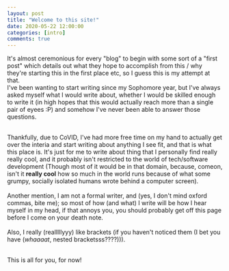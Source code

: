 ```yaml
---
layout: post
title: "Welcome to this site!"
date: 2020-05-22 12:00:00
categories: [intro]
comments: true
---
```


It's almost ceremonious for every "blog" to begin with some sort of a "first post" which details out what they hope to accomplish from this / why they're starting this in the first place etc, so I guess this is my attempt at that.<br />
I've been wanting to start writing since my Sophomore year, but I've always asked myself what I would write about, whether I would be skilled enough to write it (in high hopes that this would actually reach more than a single pair of eyees :P) and somehow I've never been able to answer those questions.<br /><br />

<!--more-->

Thankfully, due to CoVID, I've had more free time on my hand to actually get over the interia and start writing about anything I see fit, and that is what this place is. It's just for me to write about thing that I personally find really really cool, and it probably isn't restricted to the world of tech/software development (Though most of it would be in that domain, because, comeon, isn't it **really cool** how so much in the world runs because of what some grumpy, socially isolated humans wrote behind a computer screen). <br /><br />
Another mention, I am not a formal writer, and (yes, I don't mind oxford commas, bite me); so most of how (and what) I write will be how I hear myself in my head, if that annoys you, you should probably get off this page before I come on your death note.<br /><br />
Also, I really (realllllyyy) like brackets (if you haven't noticed them (I bet you have (_whaaaat_, nested bracketsss????))).<br /><br />

This is all for you, for now!
